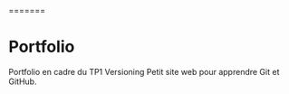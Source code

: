 =======
# Portfolio
Portfolio en cadre du TP1 Versioning
Petit site web pour apprendre Git et GitHub.

